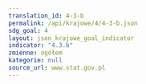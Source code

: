 ```yaml
---
translation_id: 4-3-b
permalink: /api/krajowe/4/4-3-b.json
sdg_goal: 4
layout: json_krajowe_goal_indicator
indicator: "4.3.b"
zmienne: ogółem
kategorie: null
source_url: www.stat.gov.pl
---
```

